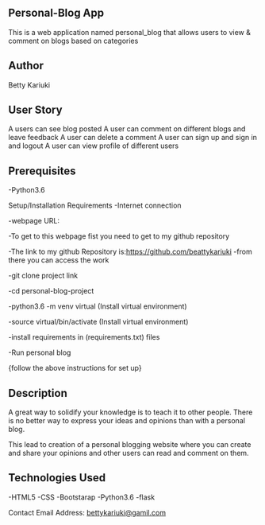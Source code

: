 ## Personal-Blog App

This is a web application named personal_blog that allows users to view & comment on blogs based on categories

## Author
Betty Kariuki

## User Story
A users can see blog posted A user can comment on different blogs and leave feedback A user can delete a comment A user can sign up and sign in and logout A user can view profile of different users

## Prerequisites

-Python3.6

Setup/Installation Requirements
-Internet connection

-webpage URL:

-To get to this webpage fist you need to get to my github repository

-The link to my github Repository is:https://github.com/beattykariuki
-from there you can access the work

-git clone project link

-cd personal-blog-project

-python3.6 -m venv virtual (Install virtual environment)

-source virtual/bin/activate (Install virtual environment)

-install requirements in (requirements.txt) files

-Run personal blog

{follow the above instructions for set up}

## Description

A great way to solidify your knowledge is to teach it to other people. There is no better way to express your ideas and opinions than with a personal blog.

This lead to creation of a personal blogging website where you can create and share your opinions and other users can read and comment on them.

## Technologies Used

-HTML5 -CSS -Bootstarap -Python3.6 -flask

Contact
 Email Address: bettykariuki@gamil.com

